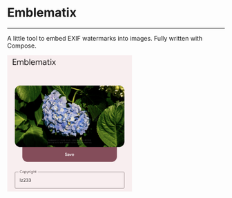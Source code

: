 # Emblematix

---

A little tool to embed EXIF watermarks into images. Fully written with Compose.

<img src="./art/screenshot.png" style="zoom: 33%;" />

